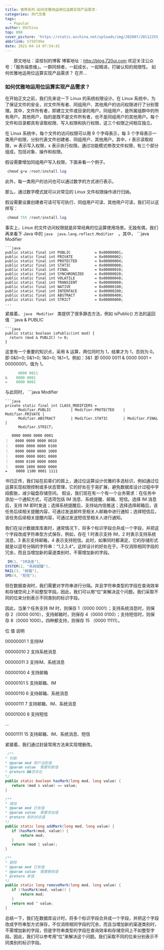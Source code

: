 ```yaml
---
title: 推荐系列-如何优雅地运用位运算实现产品需求-
categories: 热门文章
tags:
  - Popular
author: OSChina
top: 898
cover_picture: 'https://static.oschina.net/uploads/img/202007/20112255_ddQd.jpg'
abbrlink: 5759749e
date: 2021-04-14 07:54:42
---
```


&emsp;&emsp;原文地址：梁桂钊的博客 博客地址：http://blog.720ui.com 欢迎关注公众号：「服务端思维」。一群同频者，一起成长，一起精进，打破认知的局限性。 如何优雅地运用位运算实现产品需求？ 在开...
<!-- more -->

                                                                                                                                                                                         
### 如何优雅地运用位运算实现产品需求？ 
在开始正文之前，我们先来说一下 Linux 的系统权限设计。在 Linux 系统中，为了保证文件的安全，对文件所有者、同组用户、其他用户的访问权限进行了分别管理。其中，文件所有者，即建立文件或目录的用户。同组用户，是所属组群中的所有用户。其他用户，指的是既不是文件所有者，也不是同组用户的其他用户。每个文件和目录都具有读取权限、写入权限和执行权限，这三个权限之间相互独立。 
 
在 Linux 系统中，每个文件的访问权限可以用 9 个字母表示，每 3 个字母表示一类用户权限，分别代表文件创建者、同组用户、其他用户。其中，r 表示读取权限，w 表示写入权限，x 表示执行权限。通过功能模式修改文件权限，有三个部分组成，包括对象、操作和权限。 
 
假设需要增加同组用户写入权限，下面来看一个例子。 
 ```java 
  chmod g+w /root/install.log

  ```  
此外，每一类用户的访问也可以通过数字的方式进行表示。 
 
那么，通过数字模式就可以对常见的 Linux 文件权限操作进行归纳。 
 
假设需要设置创建者可读可写可执行、同组用户可读、其他用户可读，我们可以这样写： 
 ```java 
  chmod 755 /root/install.log

  ```  
事实上，Linux 的文件访问权限就是非常经典的位运算使用场景。无独有偶，我们再来看下 Java 中的  ```java 
  java.lang.reflect.Modifier
  ```  。其中，  ```java 
  Modifier
  ```  类采用 16 进制定义了静态常量。  
 ```java 
  public static final int PUBLIC           = 0x00000001;
public static final int PRIVATE          = 0x00000002;
public static final int PROTECTED        = 0x00000004;
public static final int STATIC           = 0x00000008;
public static final int FINAL            = 0x00000010;
public static final int SYNCHRONIZED     = 0x00000020;
public static final int VOLATILE         = 0x00000040;
public static final int TRANSIENT        = 0x00000080;
public static final int NATIVE           = 0x00000100;
public static final int INTERFACE        = 0x00000200;
public static final int ABSTRACT         = 0x00000400;
public static final int STRICT           = 0x00000800;
...

  ```  
紧接着， ```java 
  Modifier
  ```  类提供了很多静态方法，例如 isPublic() 方法的返回值  ```java 
  & PUBLIC
  ```  对应的 16 进制值，如果非 0，则说明含有 public 修饰符。 
 ```java 
  public static boolean isPublic(int mod) {
    return (mod & PUBLIC) != 0;
}

  ```  
这里有一个重要的知识点，采用 & 运算，两位同时为 1，结果才为 1，否则为 0。即 0&0=0; 0&1=0; 1&0=0; 1&1=1。例如：3&1  即 0000 0011 & 0000 0001 = 00000001，值为 1。 
 ```java 
       0000 0011
&    0000 0001 
=    0000 0001  

  ```  
与此同时， ```java 
  Modifier
  ```  类还采用 | 运算，确保参加运算的两个对象只要有一个为 1，其值为 1。即 0|0=0； 0|1=1； 1|0=1；1|1=1。例如 Modifier.PUBLIC | Modifier.PROTECTED  | Modifier.PRIVATE | Modifier.ABSTRACT       | Modifier.STATIC | Modifier.FINAL | Modifier.STRICT 的结果是 3103，即 110000011111。 
 ```java 
  private static final int CLASS_MODIFIERS =
        Modifier.PUBLIC         | Modifier.PROTECTED    | Modifier.PRIVATE |
        Modifier.ABSTRACT       | Modifier.STATIC       | Modifier.FINAL   |
        Modifier.STRICT;

     0000 0000 0000 0001
｜   0000 0000 0000 0010 
｜   0000 0000 0000 0100 
｜   0000 0000 0000 1000 
｜   0000 0000 0001 0000 
｜   0000 0100 0000 0000
｜   0000 1000 0000 0000
=    0000 1100 0001 1111

  ```  
书归正传，我们站在前辈们的肩上，通过位运算设计优雅的多选标识，例如通过位运算实现权限控制或多状态管理，它的好处在于易扩展，避免数据库设计过程中字段膨胀，减少磁盘存储空间。 
假设，我们现在有一个有一个业务需求：在任务中添加一个通知方式，可选项包括 IM 消息、系统提醒、邮箱、短信。选择 IM 消息后，支持 IM 即时发送；选择系统提醒后，支持站内信推送；选择选择邮箱后，该任务后续相关提醒内容，可通过发送邮件至相关人邮箱中进行通知；选择短信后，该任务后续相关提醒内容，可通过发送短信至相关人进行通知。 
 
我们在设计数据库库表时，通常情况下，将多个标识字段合并成一个字段，并把这个字段改成字符串型方式保存，例如，存在 1 时表示支持 IM，2 时表示支持系统消息，3 表示支持邮箱，4 表示支持短信。此时，如果同时都满足，它的存储形式就是以逗号分隔的字符串：“1,2,3,4”。这样设计的好处在于，不仅消除相同字段的冗余，而且当增加新的渠道类别时，不需增加新的字段。 
 ```java 
  IM(1, "IM消息"),
SYSTEM(2, "系统提醒"),
MAIL(3, "邮箱"),
SMS(4, "短信");

  ```  
但在数据查询时，我们需要对字符串进行分隔。并且字符串类型的字段在查询效率和存储空间上不如整型字段。因此，我们可以用“位”来解决这个问题。我们采取不同的位来分别表示不同类别的标识字段。 
 
因此，当某个任务支持 IM 时，则保存 1（0000 0001）；支持系统消息时，则保存 2（0000 0010），支持邮箱时，则保存 4（0000 0100）；支持短信时，则保存 8（0000 1000）。四种都支持，则保存 15 （0000 11111）。 
 
  
   
   位 
   值 
   说明 
   
  
  
   
   00000001 
   1 
   支持IM 
   
   
   00000010 
   2 
   支持系统消息 
   
   
   00000011 
   3 
   支持IM、系统消息 
   
   
   00000100 
   4 
   支持邮箱 
   
   
   00000101 
   5 
   支持邮箱、IM 
   
   
   00000110 
   6 
   支持邮箱、系统消息 
   
   
   00000111 
   7 
   支持邮箱、IM、系统消息 
   
   
   00001000 
   8 
   支持短信 
   
   
   ... 
    
    
   
   
   00001111 
   15 
   支持邮箱、IM、系统消息、短信 
   
  
 
紧接着，我们通过封装常用方法来实现增删改。 
 ```java 
  /**
 * 判断
 * @param mod 用户当前值
 * @param value  需要判断值
 * @return ��否存在
 */
public static boolean hasMark(long mod, long value) {
    return (mod & value) == value;
}

/**
 * 增加
 * @param mod 已有值
 * @param value  需要添加值
 * @return 新的状态值
 */
public static long addMark(long mod, long value) {
    if (hasMark(mod, value)) {
        return mod;
    }
    return (mod | value);
}

/**
 * 删除
 * @param mod 已有值
 * @param value  需要删除值
 * @return 新值
 */
public static long removeMark(long mod, long value) {
    if (!hasMark(mod, value)) {
        return mod;
    }
    return mod ^ value;
}

  ```  
总结一下，我们在数据库设计时，将多个标识字段合并成一个字段，并把这个字段改成字符串型方式保存，不仅消除相同字段的冗余，而且当增加新的渠道类别时，不需增加新的字段，但是字符串类型的字段在查询效率和存储空间上不如整型字段。因此，我们可以参考用“位”来解决这个问题。我们采取不同的位来分别表示不同类别的标识字段。
                                        